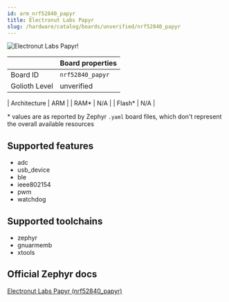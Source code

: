 ```yaml
---
id: arm_nrf52840_papyr
title: Electronut Labs Papyr
slug: /hardware/catalog/boards/unverified/nrf52840_papyr
---
```


[//]: # (This is an auto-generated file, do not edit! Changes to it will be lost upon re-generation)

![Electronut Labs Papyr!](/img/boards/arm/nrf52840_papyr.jpg "Electronut Labs Papyr")

|                | Board properties     |
| -------------  | -------------------- |
| Board ID       | `nrf52840_papyr` |
| Golioth Level  | unverified       |

| Architecture   | ARM |
| RAM*           | N/A |
| Flash*         | N/A |

\* values are as reported by Zephyr `.yaml` board files, which don't represent the overall available resources



## Supported features

* adc
* usb_device
* ble
* ieee802154
* pwm
* watchdog

## Supported toolchains

* zephyr
* gnuarmemb
* xtools

## Official Zephyr docs

[Electronut Labs Papyr (nrf52840_papyr)](https://docs.zephyrproject.org/latest/boards/arm/nrf52840_papyr/doc/index.html)
